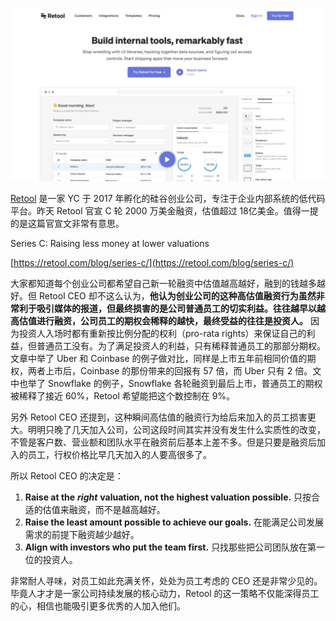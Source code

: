 
# 

![img](/static/s1/1/retool.png)

[Retool](https://retool.com/) 是一家 YC 于 2017 年孵化的硅谷创业公司，专注于企业内部系统的低代码平台。昨天 Retool 官宣 C 轮 2000 万美金融资，估值超过 18亿美金。值得一提的是这篇官宣文非常有意思。

<div class="url-preview">
Series C: Raising less money at lower valuations


[https://retool.com/blog/series-c/](https://retool.com/blog/series-c/)
</div>


大家都知道每个创业公司都希望自己新一轮融资中估值越高越好，融到的钱越多越好。但 Retool CEO 却不这么认为，**他认为创业公司的这种高估值融资行为虽然非常利于吸引媒体的报道，但最终损害的是公司普通员工的切实利益。往往越早以越高估值进行融资，公司员工的期权会稀释的越快，最终受益的往往是投资人。** 因为投资人入场时都有重新按比例分配的权利（pro-rata rights）来保证自己的利益，但普通员工没有。为了满足投资人的利益，只有稀释普通员工的那部分期权。文章中举了 Uber 和 Coinbase 的例子做对比，同样是上市五年前相同价值的期权，两者上市后，Coinbase 的那份带来的回报有 57 倍，而 Uber 只有 2 倍。文中也举了 Snowflake 的例子，Snowflake 各轮融资到最后上市，普通员工的期权被稀释了接近 60%，Retool 希望能把这个数控制在 9%。

另外 Retool CEO 还提到，这种瞬间高估值的融资行为给后来加入的员工损害更大。明明只晚了几天加入公司，公司这段时间其实并没有发生什么实质性的改变，不管是客户数、营业额和团队水平在融资前后基本上差不多。但是只要是融资后加入的员工，行权价格比早几天加入的人要高很多了。

所以 Retool CEO 的决定是：

1. **Raise at the** ***right*** **valuation, not the highest valuation possible.** 只按合适的估值来融资，而不是越高越好。
2. **Raise the least amount possible to achieve our goals.** 在能满足公司发展需求的前提下融资越少越好。
3. **Align with investors who put the team first.** 只找那些把公司团队放在第一位的投资人。

非常耐人寻味，对员工如此充满关怀，处处为员工考虑的 CEO 还是非常少见的。毕竟人才才是一家公司持续发展的核心动力，Retool 的这一策略不仅能深得员工的心，相信也能吸引更多优秀的人加入他们。
